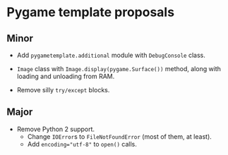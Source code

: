 # Pygame template proposals

## Minor

* Add `pygametemplate.additional` module with `DebugConsole` class.

* `Image` class with `Image.display(pygame.Surface())` method,
along with loading and unloading from RAM.

* Remove silly `try/except` blocks.

## Major

* Remove Python 2 support.
    * Change `IOError`s to `FileNotFoundError` (most of them, at least).
    * Add `encoding="utf-8"` to `open()` calls.

